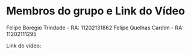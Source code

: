 # Membros do grupo e Link do Vídeo

Felipe Boregio Trindade - RA: 11202131862
Felipe Quelhas Cardim - RA: 11202111295

Link do vídeo:
